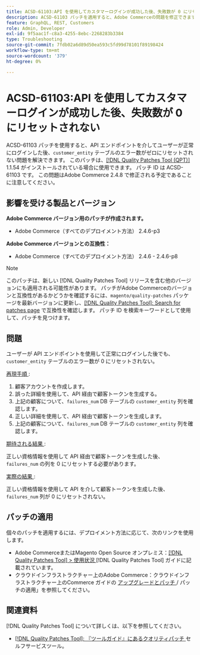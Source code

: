 ```yaml
---
title: ACSD-61103:API を使用してカスタマーログインが成功した後、失敗数が 0 にリセットされない
description: ACSD-61103 パッチを適用すると、Adobe Commerceの問題を修正できます。この問題では、ユーザーが API エンドポイントを介して正常にログインした後、「customer_entity」テーブルのエラー数がゼロにリセットされません。
feature: GraphQL, REST, Customers
role: Admin, Developer
exl-id: 9f5aac1f-c8a3-4255-8ebc-2268283b3384
type: Troubleshooting
source-git-commit: 7fdb02a6d89d50ea593c5fd99d78101f89198424
workflow-type: tm+mt
source-wordcount: '379'
ht-degree: 0%

---
```


# ACSD-61103:API を使用してカスタマーログインが成功した後、失敗数が 0 にリセットされない

ACSD-61103 パッチを使用すると、API エンドポイントを介してユーザーが正常にログインした後、`customer_entity` テーブルのエラー数がゼロにリセットされない問題を解決できます。 このパッチは、[[!DNL Quality Patches Tool (QPT)]](/help/tools/quality-patches-tool/quality-patches-tool-to-self-serve-quality-patches.md) 1.1.54 がインストールされている場合に使用できます。 パッチ ID は ACSD-61103 です。 この問題はAdobe Commerce 2.4.8 で修正される予定であることに注意してください。

## 影響を受ける製品とバージョン

**Adobe Commerce バージョン用のパッチが作成されます。**

* Adobe Commerce（すべてのデプロイメント方法） 2.4.6-p3

**Adobe Commerce バージョンとの互換性：**

* Adobe Commerce（すべてのデプロイメント方法） 2.4.6 - 2.4.6-p8

>[!NOTE]
>
>このパッチは、新しい [!DNL Quality Patches Tool] リリースを含む他のバージョンにも適用される可能性があります。 パッチがAdobe Commerceのバージョンと互換性があるかどうかを確認するには、`magento/quality-patches` パッケージを最新バージョンに更新し、[[!DNL Quality Patches Tool]: Search for patches page](https://experienceleague.adobe.com/tools/commerce-quality-patches/index.html?lang=ja) で互換性を確認します。 パッチ ID を検索キーワードとして使用して、パッチを見つけます。

## 問題

ユーザーが API エンドポイントを使用して正常にログインした後でも、`customer_entity` テーブルのエラー数が 0 にリセットされない。

<u> 再現手順 </u>:

1. 顧客アカウントを作成します。
1. 誤った詳細を使用して、API 経由で顧客トークンを生成する。
1. 上記の顧客について、`failures_num` DB テーブルの `customer_entity` 列を確認します。
1. 正しい詳細を使用して、API 経由で顧客トークンを生成します。
1. 上記の顧客について、`failures_num` DB テーブルの `customer_entity` 列を確認します。

<u> 期待される結果 </u>:

正しい資格情報を使用して API 経由で顧客トークンを生成した後、`failures_num` の列を 0 にリセットする必要があります。

<u> 実際の結果 </u>:

正しい資格情報を使用して API を介して顧客トークンを生成した後、`failures_num` 列が 0 にリセットされない。

## パッチの適用

個々のパッチを適用するには、デプロイメント方法に応じて、次のリンクを使用します。

* Adobe CommerceまたはMagento Open Source オンプレミス：[[!DNL Quality Patches Tool] > 使用状況 ](/help/tools/quality-patches-tool/usage.md) [!DNL Quality Patches Tool] ガイドに記載されています。
* クラウドインフラストラクチャー上のAdobe Commerce：クラウドインフラストラクチャー上のCommerce ガイドの [ アップグレードとパッチ ](https://experienceleague.adobe.com/docs/commerce-cloud-service/user-guide/develop/upgrade/apply-patches.html?lang=ja)/ パッチの適用」を参照してください。

## 関連資料

[!DNL Quality Patches Tool] について詳しくは、以下を参照してください。

* [[!DNL Quality Patches Tool]: 『ツールガイド』にあるクオリティパッチ ](/help/tools/quality-patches-tool/quality-patches-tool-to-self-serve-quality-patches.md) セルフサービスツール。
